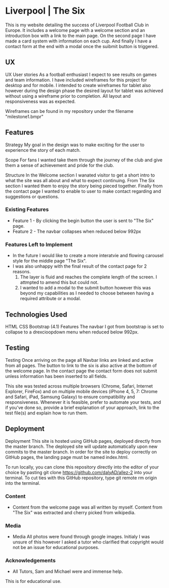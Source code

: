 # Liverpool | The Six

This is my website detailing the success of Liverpool Football Club in Europe. It includes a welcome page with a welcome section and an introduction box with a link to the main page. On the second page I have made a card system with information on each cup. And finally I have a contact form at the end with a modal once the suibmit button is triggered.
 
## UX
 
UX User stories As a football enthusiast I expect to see results on games and team information. I have included wireframes for this project for desktop and for mobile. I intended to create wireframes for tablet also however during the design phase the desired layout for tablet was achieved without using a wireframe prior to completion. All layout and responsiveness was as expected.

Wireframes can be found in my repository under the filename "milestone1.bmpr"

## Features

Strategy My goal in the design was to make exciting for the user to experience the story of each match.

Scope For fans I wanted take them through the journey of the club and give them a sense of achievement and pride for the club.

Structure In the Welcome section I wanated visitor to get a short intro to what the site was all about and what to expect continuing. From The Six section I wanted them to enjoy the story being pieced together. Finally from the contact page I wanted to enable to user to make contact regarding and suggestions or questions.
 
### Existing Features
- Feature 1 - By clicking the begin button the user is sent to "The Six" page. 
- Feature 2 - The navbar collapses when reduced below 992px

### Features Left to Implement
- In the future I would like to create a more interatvie and flowing carousel style for the middle page "The Six".
- I was also unhappy with the final result of the contact page for 2 reasons.
   1. The layer is fluid and reaches the complete length of the screen. I attmpted to amend this but could not.
   2. I wanted to add a modal to the submit button however this was beyond my capabilities as I needed to choose
      between having a required attribute or a modal.

## Technologies Used

HTML CSS Bootstrap (4.1) Features The navbar I got from bootstrap is set to collapse to a drexcioopdown menu when reduced below 992px.


## Testing

Testing Once arriving on the page all Navbar links are linked and active from all pages. The button to link to the six is also active at the bottom of the welcome page. In the contact page the contact form does not submit unless information has been inserted to all fields.

This site was tested across multiple browsers (Chrome, Safari, Internet Explorer, FireFox) and on multiple mobile devices (iPhone 4, 5, 7: Chrome and Safari, iPad, Samsung Galaxy) to ensure compatibility and responsiveness.
Whenever it is feasible, prefer to automate your tests, and if you've done so, provide a brief explanation of your approach, link to the test file(s) and explain how to run them.

## Deployment

Deployment This site is hosted using GitHub pages, deployed directly from the master branch. The deployed site will update automatically upon new commits to the master branch. In order for the site to deploy correctly on GitHub pages, the landing page must be named index.html.

To run locally, you can clone this repository directly into the editor of your choice by pasting git clone https://github.com/dalyAD/allez-2 into your terminal. To cut ties with this GitHub repository, type git remote rm origin into the terminal.

### Content
- Content from the welcome page was all written by myself. Content from "The Six" was extracted and cherry picked from wikipedia.

### Media
- Media All photos were found through google images. Initialy I was unsure of this however I asked a tutor who clarified that copyright would not be an issue for educational purposes.

### Acknowledgements

- All Tutors, Sam and Michael were and immense help.

This is for educational use.
